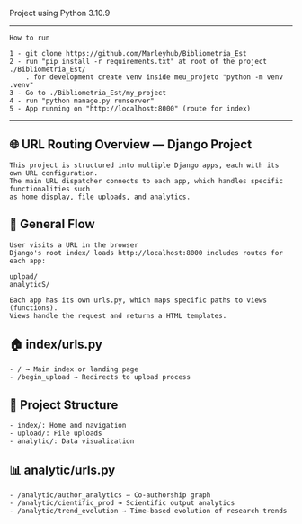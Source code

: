 
Project using Python 3.10.9

********************************************************************************************
    How to run

    1 - git clone https://github.com/Marleyhub/Bibliometria_Est
    2 - run "pip install -r requirements.txt" at root of the project ./Bibliometria_Est/
        . for development create venv inside meu_projeto "python -m venv .venv"
    3 - Go to ./Bibliometria_Est/my_project
    4 - run "python manage.py runserver"
    5 - App running on "http://localhost:8000" (route for index)

*********************************************************************************************

## 🌐 URL Routing Overview — Django Project

    This project is structured into multiple Django apps, each with its own URL configuration.
    The main URL dispatcher connects to each app, which handles specific functionalities such 
    as home display, file uploads, and analytics.


## 🔁 General Flow
    User visits a URL in the browser
    Django's root index/ loads http://localhost:8000 includes routes for each app:

    upload/
    analyticS/

    Each app has its own urls.py, which maps specific paths to views (functions).
    Views handle the request and returns a HTML templates.

## 🏠 index/urls.py
    - / → Main index or landing page
    - /begin_upload → Redirects to upload process

## 📂 Project Structure
    - index/: Home and navigation
    - upload/: File uploads
    - analytic/: Data visualization

## 📊 analytic/urls.py
    - /analytic/author_analytics → Co-authorship graph
    - /analytic/cientific_prod → Scientific output analytics
    - /analytic/trend_evolution → Time-based evolution of research trends





